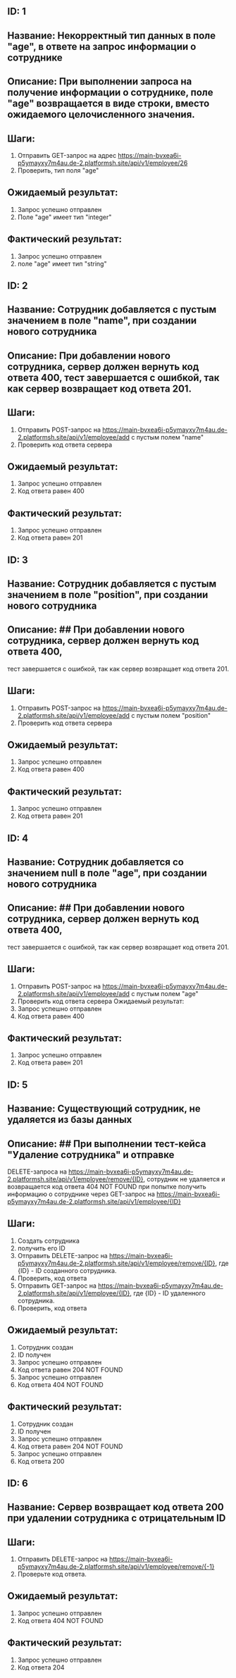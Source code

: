 ## ID: 1
## Название: Некорректный тип данных в поле "age", в ответе на запрос информации о сотруднике
## Описание: При выполнении запроса на получение информации о сотруднике, поле "age" возвращается в виде строки, вместо ожидаемого целочисленного значения.
## Шаги:
1) Отправить GET-запрос на адрес https://main-bvxea6i-p5ymayxy7m4au.de-2.platformsh.site/api/v1/employee/26
2) Проверить, тип поля "age"
## Ожидаемый результат:
1) Запрос успешно отправлен
2) Поле "age" имеет тип "integer"
## Фактический результат:
1) Запрос успешно отправлен
2) поле "age" имеет тип "string"


## ID: 2
## Название: Сотрудник добавляется с пустым значением в поле "name", при создании нового сотрудника
## Описание: При добавлении нового сотрудника, сервер должен вернуть код ответа 400, тест завершается с ошибкой, так как сервер возвращает код ответа 201.
## Шаги:
1) Отправить POST-запрос на https://main-bvxea6i-p5ymayxy7m4au.de-2.platformsh.site/api/v1/employee/add
с пустым полем "name"
2) Проверить код ответа сервера
## Ожидаемый результат:
1) Запрос успешно отправлен
2) Код ответа равен 400
## Фактический результат:
1) Запрос успешно отправлен
2) Код ответа равен 201


## ID: 3
## Название: Сотрудник добавляется с пустым значением в поле "position", при создании нового сотрудника
## Описание: ## При добавлении нового сотрудника, сервер должен вернуть код ответа 400,
тест завершается с ошибкой, так как сервер возвращает код ответа 201.
## Шаги:
1) Отправить POST-запрос на https://main-bvxea6i-p5ymayxy7m4au.de-2.platformsh.site/api/v1/employee/add
с пустым полем "position"
2) Проверить код ответа сервера
## Ожидаемый результат:
1) Запрос успешно отправлен
2) Код ответа равен 400
## Фактический результат:
1) Запрос успешно отправлен
2) Код ответа равен 201


## ID: 4
## Название: Сотрудник добавляется со значением null в поле "age", при создании нового сотрудника
## Описание: ## При добавлении нового сотрудника, сервер должен вернуть код ответа 400,
тест завершается с ошибкой, так как сервер возвращает код ответа 201.
## Шаги:
1) Отправить POST-запрос на https://main-bvxea6i-p5ymayxy7m4au.de-2.platformsh.site/api/v1/employee/add
   с пустым полем "age"
2) Проверить код ответа сервера
   Ожидаемый результат:
1) Запрос успешно отправлен
2) Код ответа равен 400
## Фактический результат:
1) Запрос успешно отправлен
2) Код ответа равен 201


## ID: 5 
## Название: Существующий сотрудник, не удаляется из базы данных
## Описание: ## При выполнении тест-кейса "Удаление сотрудника" и отправке 
DELETE-запроса на https://main-bvxea6i-p5ymayxy7m4au.de-2.platformsh.site/api/v1/employee/remove/{ID},
сотрудник не удаляется и возвращается код ответа 404 NOT FOUND при попытке получить информацию 
о сотруднике через GET-запрос на https://main-bvxea6i-p5ymayxy7m4au.de-2.platformsh.site/api/v1/employee/{ID}
## Шаги:
1) Создать сотрудника
2) получить его ID
3) Отправить DELETE-запрос на 
https://main-bvxea6i-p5ymayxy7m4au.de-2.platformsh.site/api/v1/employee/remove/{ID}, где {ID} - 
ID созданного сотрудника.
4) Проверить, код ответа
5) Отправить GET-запрос на https://main-bvxea6i-p5ymayxy7m4au.de-2.platformsh.site/api/v1/employee/{ID}, 
где {ID} - ID удаленного сотрудника.
6) Проверить, код ответа
## Ожидаемый результат:
1) Сотрудник создан
2) ID получен
3) Запрос успешно отправлен
4) Код ответа равен 204 NOT FOUND
5) Запрос успешно отправлен
6) Код ответа 404 NOT FOUND
## Фактический результат:
1) Сотрудник создан
2) ID получен
3) Запрос успешно отправлен
4) Код ответа равен 204 NOT FOUND
5) Запрос успешно отправлен
6) Код ответа 200


## ID: 6
## Название: Сервер возвращает код ответа 200 при удалении сотрудника с отрицательным ID
## Шаги:
1) Отправить DELETE-запрос на
   https://main-bvxea6i-p5ymayxy7m4au.de-2.platformsh.site/api/v1/employee/remove/{-1}
2) Проверьте код ответа.
## Ожидаемый результат:
1) Запрос успешно отправлен
2) Код ответа 404 NOT FOUND
## Фактический результат:
1) Запрос успешно отправлен
2) Код ответа 204

